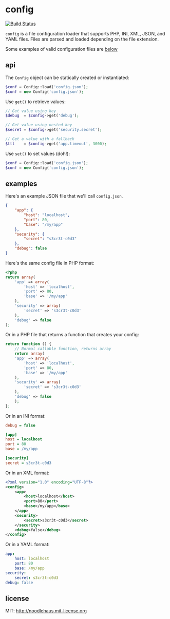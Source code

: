 # config

[![Build Status](https://travis-ci.org/noodlehaus/config.svg?branch=develop)](https://travis-ci.org/noodlehaus/config)

`config` is a file configuration loader that supports PHP,
INI, XML, JSON, and YAML files. Files are parsed and loaded
depending on the file extension.

Some examples of valid configuration files are [below](#examples)

## api

The `Config` object can be statically created or instantiated:

```php
$conf = Config::load('config.json');
$conf = new Config('config.json');
```

Use `get()` to retrieve values:
```php
// Get value using key
$debug  = $config->get('debug');

// Get value using nested key
$secret = $config->get('security.secret');

// Get a value with a fallback
$ttl    = $config->get('app.timeout', 3000);
```

Use `set()` to set values (doh!):
```php
$conf = Config::load('config.json');
$conf = new Config('config.json');
```

## examples

Here's an example JSON file that we'll call `config.json`.

```json
{
    "app": {
        "host": "localhost",
        "port": 80,
        "base": "/my/app"
    },
    "security": {
        "secret": "s3cr3t-c0d3"
    },
    "debug": false
}
```

Here's the same config file in PHP format:

```php
<?php
return array(
    'app' => array(
        'host' => 'localhost',
        'port' => 80,
        'base' => '/my/app'
    ),
    'security' => array(
        'secret' => 's3cr3t-c0d3'
    ),
    'debug' => false
);
```

Or in a PHP file that returns a function that creates your config:

```php
return function () {
    // Normal callable function, returns array
    return array(
    'app' => array(
        'host' => 'localhost',
        'port' => 80,
        'base' => '/my/app'
    ),
    'security' => array(
        'secret' => 's3cr3t-c0d3'
    ),
    'debug' => false
    );
};
```

Or in an INI format:

```ini
debug = false

[app]
host = localhost
port = 80
base = /my/app

[security]
secret = s3cr3t-c0d3
```

Or in an XML format:

```xml
<?xml version="1.0" encoding="UTF-8"?>
<config>
    <app>
        <host>localhost</host>
        <port>80</port>
        <base>/my/app</base>
    </app>
    <security>
        <secret>s3cr3t-c0d3</secret>
    </security>
    <debug>false</debug>
</config>
```

Or in a YAML format:

```yaml
app:
    host: localhost
    port: 80
    base: /my/app
security:
    secret: s3cr3t-c0d3
debug: false
```

## license
MIT: <http://noodlehaus.mit-license.org>

